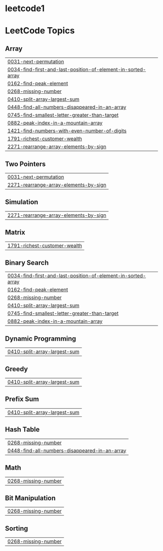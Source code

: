 # leetcode1
<!---LeetCode Topics Start-->
# LeetCode Topics
## Array
|  |
| ------- |
| [0031-next-permutation](https://github.com/atharvapawar16/leetcode1/tree/master/0031-next-permutation) |
| [0034-find-first-and-last-position-of-element-in-sorted-array](https://github.com/atharvapawar16/leetcode1/tree/master/0034-find-first-and-last-position-of-element-in-sorted-array) |
| [0162-find-peak-element](https://github.com/atharvapawar16/leetcode1/tree/master/0162-find-peak-element) |
| [0268-missing-number](https://github.com/atharvapawar16/leetcode1/tree/master/0268-missing-number) |
| [0410-split-array-largest-sum](https://github.com/atharvapawar16/leetcode1/tree/master/0410-split-array-largest-sum) |
| [0448-find-all-numbers-disappeared-in-an-array](https://github.com/atharvapawar16/leetcode1/tree/master/0448-find-all-numbers-disappeared-in-an-array) |
| [0745-find-smallest-letter-greater-than-target](https://github.com/atharvapawar16/leetcode1/tree/master/0745-find-smallest-letter-greater-than-target) |
| [0882-peak-index-in-a-mountain-array](https://github.com/atharvapawar16/leetcode1/tree/master/0882-peak-index-in-a-mountain-array) |
| [1421-find-numbers-with-even-number-of-digits](https://github.com/atharvapawar16/leetcode1/tree/master/1421-find-numbers-with-even-number-of-digits) |
| [1791-richest-customer-wealth](https://github.com/atharvapawar16/leetcode1/tree/master/1791-richest-customer-wealth) |
| [2271-rearrange-array-elements-by-sign](https://github.com/atharvapawar16/leetcode1/tree/master/2271-rearrange-array-elements-by-sign) |
## Two Pointers
|  |
| ------- |
| [0031-next-permutation](https://github.com/atharvapawar16/leetcode1/tree/master/0031-next-permutation) |
| [2271-rearrange-array-elements-by-sign](https://github.com/atharvapawar16/leetcode1/tree/master/2271-rearrange-array-elements-by-sign) |
## Simulation
|  |
| ------- |
| [2271-rearrange-array-elements-by-sign](https://github.com/atharvapawar16/leetcode1/tree/master/2271-rearrange-array-elements-by-sign) |
## Matrix
|  |
| ------- |
| [1791-richest-customer-wealth](https://github.com/atharvapawar16/leetcode1/tree/master/1791-richest-customer-wealth) |
## Binary Search
|  |
| ------- |
| [0034-find-first-and-last-position-of-element-in-sorted-array](https://github.com/atharvapawar16/leetcode1/tree/master/0034-find-first-and-last-position-of-element-in-sorted-array) |
| [0162-find-peak-element](https://github.com/atharvapawar16/leetcode1/tree/master/0162-find-peak-element) |
| [0268-missing-number](https://github.com/atharvapawar16/leetcode1/tree/master/0268-missing-number) |
| [0410-split-array-largest-sum](https://github.com/atharvapawar16/leetcode1/tree/master/0410-split-array-largest-sum) |
| [0745-find-smallest-letter-greater-than-target](https://github.com/atharvapawar16/leetcode1/tree/master/0745-find-smallest-letter-greater-than-target) |
| [0882-peak-index-in-a-mountain-array](https://github.com/atharvapawar16/leetcode1/tree/master/0882-peak-index-in-a-mountain-array) |
## Dynamic Programming
|  |
| ------- |
| [0410-split-array-largest-sum](https://github.com/atharvapawar16/leetcode1/tree/master/0410-split-array-largest-sum) |
## Greedy
|  |
| ------- |
| [0410-split-array-largest-sum](https://github.com/atharvapawar16/leetcode1/tree/master/0410-split-array-largest-sum) |
## Prefix Sum
|  |
| ------- |
| [0410-split-array-largest-sum](https://github.com/atharvapawar16/leetcode1/tree/master/0410-split-array-largest-sum) |
## Hash Table
|  |
| ------- |
| [0268-missing-number](https://github.com/atharvapawar16/leetcode1/tree/master/0268-missing-number) |
| [0448-find-all-numbers-disappeared-in-an-array](https://github.com/atharvapawar16/leetcode1/tree/master/0448-find-all-numbers-disappeared-in-an-array) |
## Math
|  |
| ------- |
| [0268-missing-number](https://github.com/atharvapawar16/leetcode1/tree/master/0268-missing-number) |
## Bit Manipulation
|  |
| ------- |
| [0268-missing-number](https://github.com/atharvapawar16/leetcode1/tree/master/0268-missing-number) |
## Sorting
|  |
| ------- |
| [0268-missing-number](https://github.com/atharvapawar16/leetcode1/tree/master/0268-missing-number) |
<!---LeetCode Topics End-->